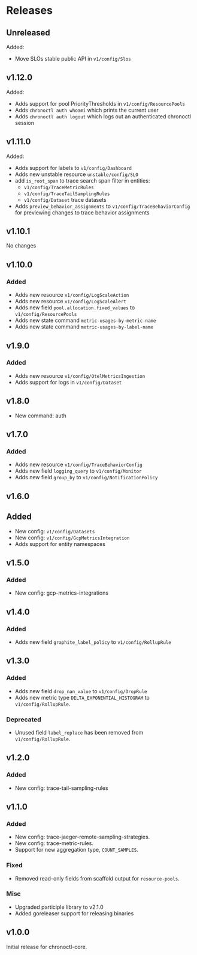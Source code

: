# Releases

## Unreleased

Added:
* Move SLOs stable public API in `v1/config/Slos`

## v1.12.0

Added:
* Adds support for pool PriorityThresholds in `v1/config/ResourcePools`
* Adds `chronoctl auth whoami` which prints the current user
* Adds `chronoctl auth logout` which logs out an authenticated chronoctl session

## v1.11.0

Added:
* Adds support for labels to `v1/config/Dashboard`
* Adds new unstable resource `unstable/config/SLO`
* add `is_root_span` to trace search span filter in entities:
  * `v1/config/TraceMetricRules`
  * `v1/config/TraceTailSamplingRules`
  * `v1/config/Dataset` trace datasets
* Adds `preview_behavior_assignments` to `v1/config/TraceBehaviorConfig` for previewing changes to trace behavior assignments

## v1.10.1

No changes

## v1.10.0

### Added
* Adds new resource `v1/config/LogScaleAction`
* Adds new resource `v1/config/LogScaleAlert`
* Adds new field `pool.allocation.fixed_values` to `v1/config/ResourcePools`
* Adds new state command `metric-usages-by-metric-name`
* Adds new state command `metric-usages-by-label-name`

## v1.9.0

### Added
* Adds new resource `v1/config/OtelMetricsIngestion`
* Adds support for logs in `v1/config/Dataset`

## v1.8.0

* New command: auth

## v1.7.0

### Added
* Adds new resource `v1/config/TraceBehaviorConfig`
* Adds new field `logging_query` to `v1/config/Monitor`
* Adds new field `group_by` to `v1/config/NotificationPolicy`

## v1.6.0

## Added
* New config: `v1/config/Datasets`
* New config: `v1/config/GcpMetricsIntegration`
* Adds support for entity namespaces

## v1.5.0

### Added
* New config: gcp-metrics-integrations

## v1.4.0

### Added
* Adds new field `graphite_label_policy` to `v1/config/RollupRule`

## v1.3.0

### Added
* Adds new field `drop_nan_value` to `v1/config/DropRule`
* Adds new metric type `DELTA_EXPONENTIAL_HISTOGRAM` to `v1/config/RollupRule`.

### Deprecated
* Unused field `label_replace` has been removed from `v1/config/RollupRule`.

## v1.2.0

### Added
- New config: trace-tail-sampling-rules

## v1.1.0

### Added
 - New config: trace-jaeger-remote-sampling-strategies.
 - New config: trace-metric-rules.
 - Support for new aggregation type, `COUNT_SAMPLES`.

### Fixed
 - Removed read-only fields from scaffold output for `resource-pools`.

### Misc
 - Upgraded participle library to v2.1.0
 - Added goreleaser support for releasing binaries

## v1.0.0

Initial release for chronoctl-core.
